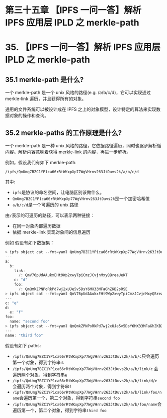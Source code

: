 # 第三十五章 【IPFS 一问一答】解析 IPFS 应用层 IPLD 之 merkle-path

# 35\. 【IPFS 一问一答】解析 IPFS 应用层 IPLD 之 merkle-path

## 35.1 merkle-path 是什么?

一个 merkle-path 是一个 unix 风格的路径(e.g. /a/b/c/d)，它可以实现通过 merkle-link 遍历，并且获得所有的对象。

通用的文件系统可以被设计成在 IPFS 之上的对象模型，设计特定的算法来实现数据对象的操作和查询。

## 35.2 merkle-paths 的工作原理是什么?

一个 merkle-path 是一种 unix 风格的路径，它依据路径遍历，同时也逐步解析循内容。解析内容意味着获得 merkle-link 的内容，再进一步解析。

例如，假设我们有如下 merkle-path:

`/ipfs/QmUmg7BZC1YP1ca66rRtWKxpXp77WgVHrnv263JtDuvs2k/a/b/c/d`

其中:

*   `ipfs`是协议的命名空间，让电脑区别该做什么。
*   `QmUmg7BZC1YP1ca66rRtWKxpXp77WgVHrnv263JtDuvs2k`是一个加密哈希值
*   `a/b/c/d`是一个可遍历的 unix 路径

由`/`表示的可遍历的路径，可以表示两种链接：

*   在同一对象内部遍历数据
*   依据 merkle-link 实现对象间的信息遍历

例如 假设有如下数据集：

```go
> ipfs object cat --fmt=yaml QmUmg7BZC1YP1ca66rRtWKxpXp77WgVHrnv263JtDuvs2k
---
a:
  b:
    link:
      /: QmV76pUdAAukxEHt9Wp2xwyTpiCmzJCvjnMxyQBreaUeKT
    c: "d"
    foo:
      /: QmQmkZPNPoRkPd7wj2xUJe5v5DsY6MX33MFaGhZKB2pRSE
> ipfs object cat --fmt=yaml QmV76pUdAAukxEHt9Wp2xwyTpiCmzJCvjnMxyQBreaUeKT
---
c: "e"
d:
  e: "f"
foo:
  name: "second foo"
> ipfs object cat --fmt=yaml QmQmkZPNPoRkPd7wj2xUJe5v5DsY6MX33MFaGhZKB2pRSE
---
name: "third foo"
```

假设有如下 paths:

*   `/ipfs/QmUmg7BZC1YP1ca66rRtWKxpXp77WgVHrnv263JtDuvs2k/a/b/c`只会遍历第一个对象，得到字符串`d`.
*   `/ipfs/QmUmg7BZC1YP1ca66rRtWKxpXp77WgVHrnv263JtDuvs2k/a/b/link/c` 会遍历两个对象，得到字符串`e`
*   `/ipfs/QmUmg7BZC1YP1ca66rRtWKxpXp77WgVHrnv263JtDuvs2k/a/b/link/d/e` 会遍历两个对象，得到字符串`f`
*   `/ipfs/QmUmg7BZC1YP1ca66rRtWKxpXp77WgVHrnv263JtDuvs2k/a/b/link/foo/name`会遍历第一个，第二个对象，得到字符串`second foo`
*   `/ipfs/QmUmg7BZC1YP1ca66rRtWKxpXp77WgVHrnv263JtDuvs2k/a/b/foo/name`会遍历第一个，第二个对象，得到字符串`third foo`